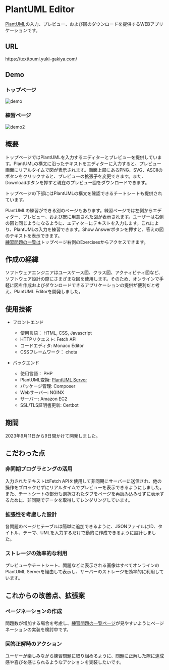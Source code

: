 # PlantUML Editor
[PlantUML](https://plantuml.com/ja/)の入力、プレビュー、および図のダウンロードを提供するWEBアプリケーションです。

## URL
https://texttouml.yuki-gakiya.com/

## Demo
### トップページ
![demo](https://github.com/AkinoJoey/PlantUMLServer/assets/124570638/cb6d4197-fa5f-44d4-81e4-968515e196d2)

### 練習ページ
![demo2](https://github.com/AkinoJoey/PlantUMLServer/assets/124570638/42d4ffab-3a75-4d83-9351-8cf5c29e0eee)

## 概要
トップページではPlantUMLを入力するエディターとプレビューを提供しています。PlantUMLの構文に沿ったテキストをエディターに入力すると、プレビュー画面にリアルタイムで図が表示されます。画面上部にあるPNG、SVG、ASCIIのボタンをクリックすると、プレビューの拡張子を変更できます。また、Downloadボタンを押すと現在のプレビュー図をダウンロードできます。

トップページの下部にはPlantUMLの構文を確認できるチートシートも提供されています。

PlantUMLの練習ができる別のページもあります。練習ページでは左側からエディター、プレビュー、および既に用意された図が表示されます。ユーザーは右側の図と同じようになるように、エディターにテキストを入力します。これにより、PlantUMLの入力を練習できます。Show Answerボタンを押すと、答えの図のテキストを表示できます。  
[練習問題の一覧は](https://texttouml.yuki-gakiya.com/Pages/problems.php)トップページ右側のExercisesからアクセスできます。

## 作成の経緯
ソフトウェアエンジニアはユースケース図、クラス図、アクティビティ図など、ソフトウェア設計の際にさまざまな図を使用します。そのため、オンラインで手軽に図を作成およびダウンロードできるアプリケーションの提供が便利だと考え、PlantUML Editorを開発しました。
## 使用技術
- フロントエンド
  - 使用言語： HTML, CSS, Javascript
  - HTTPリクエスト: Fetch API
  - コードエディタ: Monaco Editor
  - CSSフレームワーク： chota

- バックエンド
  - 使用言語： PHP
  - PlantUML変換: [PlantUML Server](https://plantuml.com/server)
  - パッケージ管理: Composer
  - Webサーバー: NGINX
  - サーバー: Amazon EC2
  - SSL/TLS証明書更新: Certbot

## 期間
2023年9月11日から9日間かけて開発しました。

## こだわった点
### 非同期プログラミングの活用
入力されたテキストはFetch APIを使用して非同期にサーバーに送信され、他の操作をブロックせずにリアルタイムでプレビューを表示できるようにしました。また、チートシートの部分も選択されたタブをページを再読み込みせずに表示するために、非同期でデータを取得してレンダリングしています。
### 拡張性を考慮した設計
各問題のページとテーブルは簡単に追加できるように、JSONファイルにID、タイトル、テーマ、UMLを入力するだけで動的に作成できるように設計しました。
### ストレージの効率的な利用
プレビューやチートシート、問題などに表示される画像はすべてオンラインのPlantUML Serverを経由して表示し、サーバーのストレージを効率的に利用しています。

## これからの改善点、拡張案
### ページネーションの作成
問題数が増加する場合を考慮し、[練習問題の一覧ページ](https://texttouml.yuki-gakiya.com/Pages/problems.php)が見やすいようにページネーションの実装を検討中です。

### 回答正解時のアクション
ユーザーが楽しみながら練習問題に取り組めるように、問題に正解した際に達成感や喜びを感じられるようなアクションを実装したいです。
